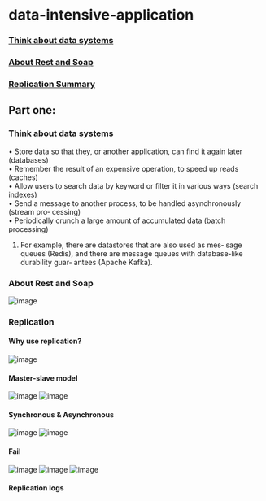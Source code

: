 # data-intensive-application

### [Think about data systems](#think-about-data-systems)
### [About Rest and Soap](#about-rest-and-soap)
### [Replication Summary](#replication)

## Part one:

### Think about data systems
• Store data so that they, or another application, can find it again later (databases)  
• Remember the result of an expensive operation, to speed up reads (caches)  
• Allow users to search data by keyword or filter it in various ways (search indexes)  
• Send a message to another process, to be handled asynchronously (stream pro‐ cessing)  
• Periodically crunch a large amount of accumulated data (batch processing)  

1. For example, there are datastores that are also used as mes‐ sage queues (Redis), and there 
are message queues with database-like durability guar‐ antees (Apache Kafka).  

### About Rest and Soap
![image](https://user-images.githubusercontent.com/29927264/62964287-889a7700-bdb7-11e9-92cd-eb1c7feeaa23.png)

### Replication
#### Why use replication?
![image](https://user-images.githubusercontent.com/29927264/62964779-8a186f00-bdb8-11e9-9d8e-5ab536e821a2.png)
#### Master-slave model
![image](https://user-images.githubusercontent.com/29927264/62965243-7588a680-bdb9-11e9-8cfd-6421232500f4.png)
![image](https://user-images.githubusercontent.com/29927264/62965306-93560b80-bdb9-11e9-983a-21cdf281f0d9.png)
#### Synchronous & Asynchronous
![image](https://user-images.githubusercontent.com/29927264/62965950-e11f4380-bdba-11e9-8043-f4dfede032f8.png)
![image](https://user-images.githubusercontent.com/29927264/62966099-2f344700-bdbb-11e9-8a8a-46ac2cf2f838.png)
#### Fail
![image](https://user-images.githubusercontent.com/29927264/62967003-01e89880-bdbd-11e9-981e-a5cbd4903356.png)
![image](https://user-images.githubusercontent.com/29927264/62967034-10cf4b00-bdbd-11e9-9900-0bb4f10637b5.png)
![image](https://user-images.githubusercontent.com/29927264/62973735-8b9f6280-bdcb-11e9-8aea-1701f2e825f5.png)


#### Replication logs









